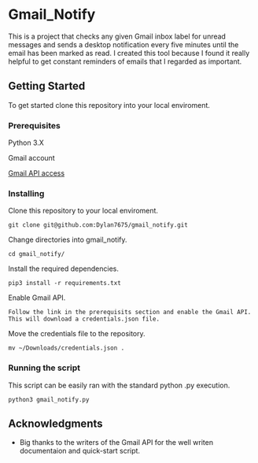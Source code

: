 # Gmail_Notify

This is a project that checks any given Gmail inbox label for unread messages and sends a desktop notification every five minutes until the email has been marked as read. I created this tool because I found it really helpful to get constant reminders of emails that I regarded as important. 

## Getting Started

To get started clone this repository into your local enviroment.

### Prerequisites

Python 3.X

Gmail account

[Gmail API access](https://developers.google.com/gmail/api/quickstart/python)

### Installing

Clone this repository to your local enviroment.

```
git clone git@github.com:Dylan7675/gmail_notify.git
```

Change directories into gmail_notify. 

```
cd gmail_notify/
```

Install the required dependencies.

```
pip3 install -r requirements.txt
```

Enable Gmail API.

```
Follow the link in the prerequisits section and enable the Gmail API. This will download a credentials.json file.
```

Move the credentials file to the repository.

```
mv ~/Downloads/credentials.json .
```

### Running the script

This script can be easily ran with the standard python .py execution.

```
python3 gmail_notify.py
``` 

## Acknowledgments

* Big thanks to the writers of the Gmail API for the well writen documentaion and quick-start script.

